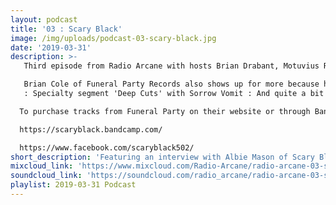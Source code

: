 ```yaml
---
layout: podcast
title: '03 : Scary Black'
image: /img/uploads/podcast-03-scary-black.jpg
date: '2019-03-31'
description: >-
   Third episode from Radio Arcane with hosts Brian Drabant, Motuvius Rex, Gothic Bastard and Sorrow Vomit : Featuring interview with Albie Mason of Scary Black about his new album 'Shadow Dwellers (B​-​Sides)', his creative process and a couple of NEVER TO BE RELEASED EXCLUSIVE TRACKS! Plus one demo clip glimpse of the future!

   Brian Cole of Funeral Party Records also shows up for more because he hates himself but LOVES to PARTY!
   : Specialty segment 'Deep Cuts' with Sorrow Vomit : And quite a bit of awkward banter between the hosts to keep them from weeping and moaning their mortal gloom. Recorded and produced at the non-profit Art Sanctuary in Louisville, KY, Radio Arcane is a collective of Dark Music Specialists that host events, live music and dark arts entertainment.

  To purchase tracks from Funeral Party on their website or through Bandcamp:

  https://scaryblack.bandcamp.com/

  https://www.facebook.com/scaryblack502/
short_description: 'Featuring an interview with Albie Mason of Scary Black about his new album "Shadow Dwellers (B​-​Sides)"'
mixcloud_link: 'https://www.mixcloud.com/Radio-Arcane/radio-arcane-03-scary-black'
soundcloud_link: 'https://soundcloud.com/radio_arcane/radio-arcane-03-scary-black'
playlist: 2019-03-31 Podcast
---
```

